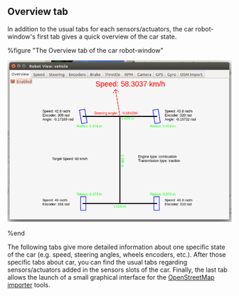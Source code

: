 ## Overview tab

In addition to the usual tabs for each sensors/actuators, the car robot-window's
first tab gives a quick overview of the car state.

%figure "The Overview tab of the car robot-window"

![overview_tab.png](images/overview_tab.png)

%end

The following tabs give more detailed information about one specific state of
the car (e.g. speed, steering angles, wheels encoders, etc.). After those
specific tabs about car, you can find the usual tabs regarding sensors/actuators
added in the sensors slots of the car. Finally, the last tab allows the launch of
a small graphical interface for the [OpenStreetMap
importer](openstreetmap-importer.md) tools.
